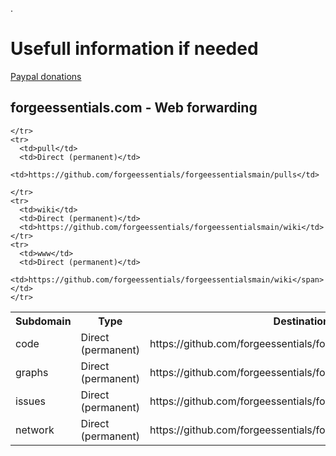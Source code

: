 .
# Usefull information if needed


[Paypal donations](https://docs.google.com/spreadsheet/ccc?key=0Apex8uHx5MpCdHR0VGtfVkQzMjNtbFdobEY0RjRGN0E#gid=0)

## forgeessentials.com - Web forwarding
<table>
<tr><th>Subdomain</th><th>Type</th><th>Destination</th></tr>
    <tr>
      <td>code</td>
      <td>Direct (permanent)</td>
      <td>https://github.com/forgeessentials/forgeessentialsmain</td>
    </tr>
    <tr>
      <td>graphs</td>
      <td>Direct (permanent)</td>
      <td>https://github.com/forgeessentials/forgeessentialsmain/graphs</td>
    </tr>
    <tr>
      <td>issues</td>
      <td>Direct (permanent)</td>
      <td>https://github.com/forgeessentials/forgeessentialsmain/issues</td>
    </tr>
    <tr>
      <td>network</td>
      <td>Direct (permanent)</td>
      <td>https://github.com/forgeessentials/forgeessentialsmain/network</td>

    </tr>
    <tr>
      <td>pull</td>
      <td>Direct (permanent)</td>
      <td>https://github.com/forgeessentials/forgeessentialsmain/pulls</td>

    </tr>
    <tr>
      <td>wiki</td>
      <td>Direct (permanent)</td>
      <td>https://github.com/forgeessentials/forgeessentialsmain/wiki</td>
    </tr>
    <tr>
      <td>www</td>
      <td>Direct (permanent)</td>
      <td>https://github.com/forgeessentials/forgeessentialsmain/wiki</span></td>
    </tr>

</table>